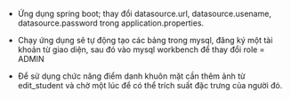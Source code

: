 - Ứng dụng spring boot; thay đổi datasource.url, datasource.usename, datasource.password trong application.properties.
- Chạy ứng dụng sẽ tự động tạo các bảng trong mysql, đăng ký một tài khoản từ giao diện, sau đó vào mysql workbench để thay đổi role = ADMIN

- Để sử dụng chức năng điểm danh khuôn mặt cần thêm ảnh từ edit_student và chờ một lúc để có thể trích suất đặc trưng của người đó.

